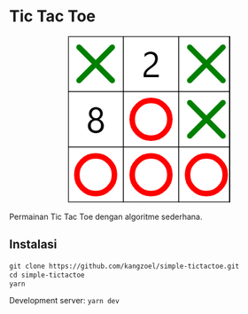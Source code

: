 # Tic Tac Toe

<p align="center"><img src="./thumbnail.png"></p>

Permainan Tic Tac Toe dengan algoritme sederhana.

## Instalasi

```
git clone https://github.com/kangzoel/simple-tictactoe.git
cd simple-tictactoe
yarn
```

Development server: `yarn dev`
